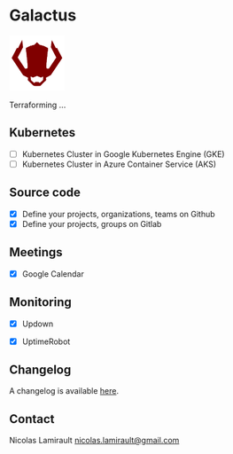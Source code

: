# Galactus

<img src="https://github.com/nlamirault/galactus/raw/master/galactus.png" width="100">

Terraforming ...

## Kubernetes

* [ ] Kubernetes Cluster in Google Kubernetes Engine (GKE)
* [ ] Kubernetes Cluster in Azure Container Service (AKS)

## Source code

* [x] Define your projects, organizations, teams on Github
* [x] Define your projects, groups on Gitlab

## Meetings

* [x] Google Calendar

## Monitoring

* [x] Updown
* [x] UptimeRobot


## Changelog

A changelog is available [here](ChangeLog.md).


## Contact

Nicolas Lamirault <nicolas.lamirault@gmail.com>
